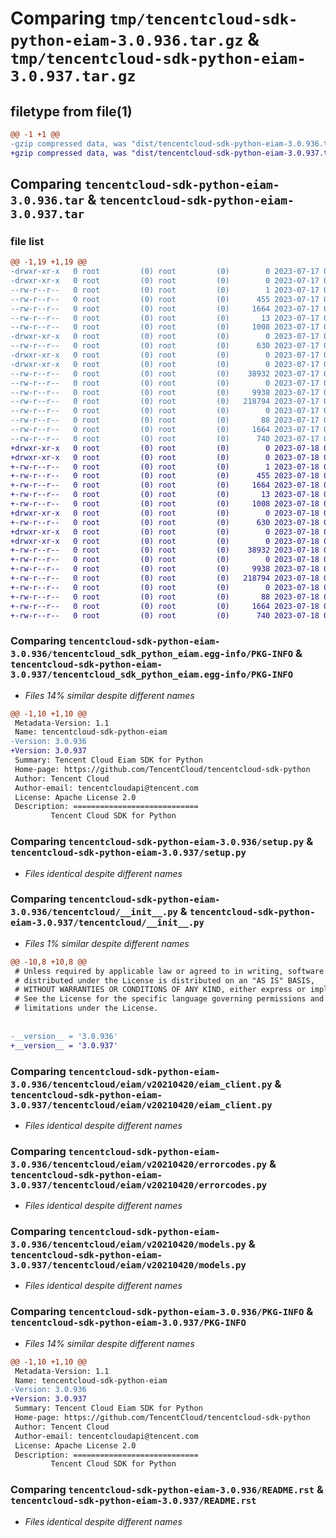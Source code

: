 # Comparing `tmp/tencentcloud-sdk-python-eiam-3.0.936.tar.gz` & `tmp/tencentcloud-sdk-python-eiam-3.0.937.tar.gz`

## filetype from file(1)

```diff
@@ -1 +1 @@
-gzip compressed data, was "dist/tencentcloud-sdk-python-eiam-3.0.936.tar", last modified: Mon Jul 17 00:24:28 2023, max compression
+gzip compressed data, was "dist/tencentcloud-sdk-python-eiam-3.0.937.tar", last modified: Tue Jul 18 00:23:28 2023, max compression
```

## Comparing `tencentcloud-sdk-python-eiam-3.0.936.tar` & `tencentcloud-sdk-python-eiam-3.0.937.tar`

### file list

```diff
@@ -1,19 +1,19 @@
-drwxr-xr-x   0 root         (0) root         (0)        0 2023-07-17 00:24:28.000000 tencentcloud-sdk-python-eiam-3.0.936/
-drwxr-xr-x   0 root         (0) root         (0)        0 2023-07-17 00:24:28.000000 tencentcloud-sdk-python-eiam-3.0.936/tencentcloud_sdk_python_eiam.egg-info/
--rw-r--r--   0 root         (0) root         (0)        1 2023-07-17 00:24:28.000000 tencentcloud-sdk-python-eiam-3.0.936/tencentcloud_sdk_python_eiam.egg-info/dependency_links.txt
--rw-r--r--   0 root         (0) root         (0)      455 2023-07-17 00:24:28.000000 tencentcloud-sdk-python-eiam-3.0.936/tencentcloud_sdk_python_eiam.egg-info/SOURCES.txt
--rw-r--r--   0 root         (0) root         (0)     1664 2023-07-17 00:24:28.000000 tencentcloud-sdk-python-eiam-3.0.936/tencentcloud_sdk_python_eiam.egg-info/PKG-INFO
--rw-r--r--   0 root         (0) root         (0)       13 2023-07-17 00:24:28.000000 tencentcloud-sdk-python-eiam-3.0.936/tencentcloud_sdk_python_eiam.egg-info/top_level.txt
--rw-r--r--   0 root         (0) root         (0)     1008 2023-07-17 00:24:28.000000 tencentcloud-sdk-python-eiam-3.0.936/setup.py
-drwxr-xr-x   0 root         (0) root         (0)        0 2023-07-17 00:24:28.000000 tencentcloud-sdk-python-eiam-3.0.936/tencentcloud/
--rw-r--r--   0 root         (0) root         (0)      630 2023-07-17 00:24:28.000000 tencentcloud-sdk-python-eiam-3.0.936/tencentcloud/__init__.py
-drwxr-xr-x   0 root         (0) root         (0)        0 2023-07-17 00:24:28.000000 tencentcloud-sdk-python-eiam-3.0.936/tencentcloud/eiam/
-drwxr-xr-x   0 root         (0) root         (0)        0 2023-07-17 00:24:28.000000 tencentcloud-sdk-python-eiam-3.0.936/tencentcloud/eiam/v20210420/
--rw-r--r--   0 root         (0) root         (0)    38932 2023-07-17 00:24:28.000000 tencentcloud-sdk-python-eiam-3.0.936/tencentcloud/eiam/v20210420/eiam_client.py
--rw-r--r--   0 root         (0) root         (0)        0 2023-07-17 00:24:28.000000 tencentcloud-sdk-python-eiam-3.0.936/tencentcloud/eiam/v20210420/__init__.py
--rw-r--r--   0 root         (0) root         (0)     9938 2023-07-17 00:24:28.000000 tencentcloud-sdk-python-eiam-3.0.936/tencentcloud/eiam/v20210420/errorcodes.py
--rw-r--r--   0 root         (0) root         (0)   218794 2023-07-17 00:24:28.000000 tencentcloud-sdk-python-eiam-3.0.936/tencentcloud/eiam/v20210420/models.py
--rw-r--r--   0 root         (0) root         (0)        0 2023-07-17 00:24:28.000000 tencentcloud-sdk-python-eiam-3.0.936/tencentcloud/eiam/__init__.py
--rw-r--r--   0 root         (0) root         (0)       88 2023-07-17 00:24:28.000000 tencentcloud-sdk-python-eiam-3.0.936/setup.cfg
--rw-r--r--   0 root         (0) root         (0)     1664 2023-07-17 00:24:28.000000 tencentcloud-sdk-python-eiam-3.0.936/PKG-INFO
--rw-r--r--   0 root         (0) root         (0)      740 2023-07-17 00:24:28.000000 tencentcloud-sdk-python-eiam-3.0.936/README.rst
+drwxr-xr-x   0 root         (0) root         (0)        0 2023-07-18 00:23:28.000000 tencentcloud-sdk-python-eiam-3.0.937/
+drwxr-xr-x   0 root         (0) root         (0)        0 2023-07-18 00:23:28.000000 tencentcloud-sdk-python-eiam-3.0.937/tencentcloud_sdk_python_eiam.egg-info/
+-rw-r--r--   0 root         (0) root         (0)        1 2023-07-18 00:23:28.000000 tencentcloud-sdk-python-eiam-3.0.937/tencentcloud_sdk_python_eiam.egg-info/dependency_links.txt
+-rw-r--r--   0 root         (0) root         (0)      455 2023-07-18 00:23:28.000000 tencentcloud-sdk-python-eiam-3.0.937/tencentcloud_sdk_python_eiam.egg-info/SOURCES.txt
+-rw-r--r--   0 root         (0) root         (0)     1664 2023-07-18 00:23:28.000000 tencentcloud-sdk-python-eiam-3.0.937/tencentcloud_sdk_python_eiam.egg-info/PKG-INFO
+-rw-r--r--   0 root         (0) root         (0)       13 2023-07-18 00:23:28.000000 tencentcloud-sdk-python-eiam-3.0.937/tencentcloud_sdk_python_eiam.egg-info/top_level.txt
+-rw-r--r--   0 root         (0) root         (0)     1008 2023-07-18 00:23:28.000000 tencentcloud-sdk-python-eiam-3.0.937/setup.py
+drwxr-xr-x   0 root         (0) root         (0)        0 2023-07-18 00:23:28.000000 tencentcloud-sdk-python-eiam-3.0.937/tencentcloud/
+-rw-r--r--   0 root         (0) root         (0)      630 2023-07-18 00:23:28.000000 tencentcloud-sdk-python-eiam-3.0.937/tencentcloud/__init__.py
+drwxr-xr-x   0 root         (0) root         (0)        0 2023-07-18 00:23:28.000000 tencentcloud-sdk-python-eiam-3.0.937/tencentcloud/eiam/
+drwxr-xr-x   0 root         (0) root         (0)        0 2023-07-18 00:23:28.000000 tencentcloud-sdk-python-eiam-3.0.937/tencentcloud/eiam/v20210420/
+-rw-r--r--   0 root         (0) root         (0)    38932 2023-07-18 00:23:28.000000 tencentcloud-sdk-python-eiam-3.0.937/tencentcloud/eiam/v20210420/eiam_client.py
+-rw-r--r--   0 root         (0) root         (0)        0 2023-07-18 00:23:28.000000 tencentcloud-sdk-python-eiam-3.0.937/tencentcloud/eiam/v20210420/__init__.py
+-rw-r--r--   0 root         (0) root         (0)     9938 2023-07-18 00:23:28.000000 tencentcloud-sdk-python-eiam-3.0.937/tencentcloud/eiam/v20210420/errorcodes.py
+-rw-r--r--   0 root         (0) root         (0)   218794 2023-07-18 00:23:28.000000 tencentcloud-sdk-python-eiam-3.0.937/tencentcloud/eiam/v20210420/models.py
+-rw-r--r--   0 root         (0) root         (0)        0 2023-07-18 00:23:28.000000 tencentcloud-sdk-python-eiam-3.0.937/tencentcloud/eiam/__init__.py
+-rw-r--r--   0 root         (0) root         (0)       88 2023-07-18 00:23:28.000000 tencentcloud-sdk-python-eiam-3.0.937/setup.cfg
+-rw-r--r--   0 root         (0) root         (0)     1664 2023-07-18 00:23:28.000000 tencentcloud-sdk-python-eiam-3.0.937/PKG-INFO
+-rw-r--r--   0 root         (0) root         (0)      740 2023-07-18 00:23:28.000000 tencentcloud-sdk-python-eiam-3.0.937/README.rst
```

### Comparing `tencentcloud-sdk-python-eiam-3.0.936/tencentcloud_sdk_python_eiam.egg-info/PKG-INFO` & `tencentcloud-sdk-python-eiam-3.0.937/tencentcloud_sdk_python_eiam.egg-info/PKG-INFO`

 * *Files 14% similar despite different names*

```diff
@@ -1,10 +1,10 @@
 Metadata-Version: 1.1
 Name: tencentcloud-sdk-python-eiam
-Version: 3.0.936
+Version: 3.0.937
 Summary: Tencent Cloud Eiam SDK for Python
 Home-page: https://github.com/TencentCloud/tencentcloud-sdk-python
 Author: Tencent Cloud
 Author-email: tencentcloudapi@tencent.com
 License: Apache License 2.0
 Description: ============================
         Tencent Cloud SDK for Python
```

### Comparing `tencentcloud-sdk-python-eiam-3.0.936/setup.py` & `tencentcloud-sdk-python-eiam-3.0.937/setup.py`

 * *Files identical despite different names*

### Comparing `tencentcloud-sdk-python-eiam-3.0.936/tencentcloud/__init__.py` & `tencentcloud-sdk-python-eiam-3.0.937/tencentcloud/__init__.py`

 * *Files 1% similar despite different names*

```diff
@@ -10,8 +10,8 @@
 # Unless required by applicable law or agreed to in writing, software
 # distributed under the License is distributed on an "AS IS" BASIS,
 # WITHOUT WARRANTIES OR CONDITIONS OF ANY KIND, either express or implied.
 # See the License for the specific language governing permissions and
 # limitations under the License.
 
 
-__version__ = '3.0.936'
+__version__ = '3.0.937'
```

### Comparing `tencentcloud-sdk-python-eiam-3.0.936/tencentcloud/eiam/v20210420/eiam_client.py` & `tencentcloud-sdk-python-eiam-3.0.937/tencentcloud/eiam/v20210420/eiam_client.py`

 * *Files identical despite different names*

### Comparing `tencentcloud-sdk-python-eiam-3.0.936/tencentcloud/eiam/v20210420/errorcodes.py` & `tencentcloud-sdk-python-eiam-3.0.937/tencentcloud/eiam/v20210420/errorcodes.py`

 * *Files identical despite different names*

### Comparing `tencentcloud-sdk-python-eiam-3.0.936/tencentcloud/eiam/v20210420/models.py` & `tencentcloud-sdk-python-eiam-3.0.937/tencentcloud/eiam/v20210420/models.py`

 * *Files identical despite different names*

### Comparing `tencentcloud-sdk-python-eiam-3.0.936/PKG-INFO` & `tencentcloud-sdk-python-eiam-3.0.937/PKG-INFO`

 * *Files 14% similar despite different names*

```diff
@@ -1,10 +1,10 @@
 Metadata-Version: 1.1
 Name: tencentcloud-sdk-python-eiam
-Version: 3.0.936
+Version: 3.0.937
 Summary: Tencent Cloud Eiam SDK for Python
 Home-page: https://github.com/TencentCloud/tencentcloud-sdk-python
 Author: Tencent Cloud
 Author-email: tencentcloudapi@tencent.com
 License: Apache License 2.0
 Description: ============================
         Tencent Cloud SDK for Python
```

### Comparing `tencentcloud-sdk-python-eiam-3.0.936/README.rst` & `tencentcloud-sdk-python-eiam-3.0.937/README.rst`

 * *Files identical despite different names*

